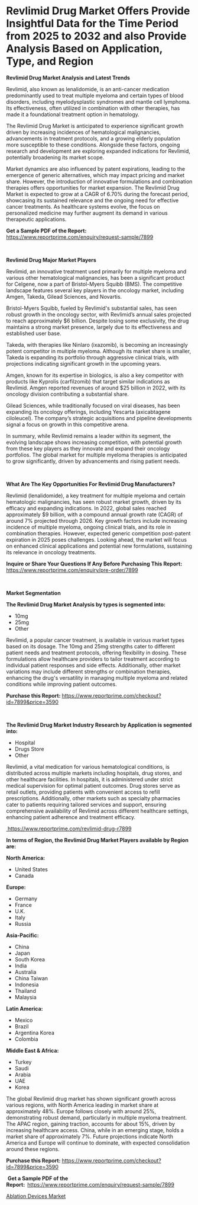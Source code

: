 <p><h1>Revlimid Drug Market Offers Provide Insightful Data for the Time Period from 2025 to 2032 and also Provide Analysis Based on Application, Type, and Region</h1></p><p><strong>Revlimid Drug Market Analysis and Latest Trends</strong></p>
<p><p>Revlimid, also known as lenalidomide, is an anti-cancer medication predominantly used to treat multiple myeloma and certain types of blood disorders, including myelodysplastic syndromes and mantle cell lymphoma. Its effectiveness, often utilized in combination with other therapies, has made it a foundational treatment option in hematology.</p><p>The Revlimid Drug Market is anticipated to experience significant growth driven by increasing incidences of hematological malignancies, advancements in treatment protocols, and a growing elderly population more susceptible to these conditions. Alongside these factors, ongoing research and development are exploring expanded indications for Revlimid, potentially broadening its market scope.</p><p>Market dynamics are also influenced by patent expirations, leading to the emergence of generic alternatives, which may impact pricing and market share. However, the introduction of innovative formulations and combination therapies offers opportunities for market expansion. The Revlimid Drug Market is expected to grow at a CAGR of 6.70% during the forecast period, showcasing its sustained relevance and the ongoing need for effective cancer treatments. As healthcare systems evolve, the focus on personalized medicine may further augment its demand in various therapeutic applications.</p></p>
<p><strong>Get a Sample PDF of the Report:&nbsp;</strong> <a href="https://www.reportprime.com/enquiry/request-sample/7899?utm_campaign=3456&utm_medium=2&utm_source=Github&utm_content=ia&utm_term=19032025&utm_id=revlimid-drug">https://www.reportprime.com/enquiry/request-sample/7899</a></p>
<p>&nbsp;</p>
<p><strong>Revlimid Drug Major Market Players</strong></p>
<p><p>Revlimid, an innovative treatment used primarily for multiple myeloma and various other hematological malignancies, has been a significant product for Celgene, now a part of Bristol-Myers Squibb (BMS). The competitive landscape features several key players in the oncology market, including Amgen, Takeda, Gilead Sciences, and Novartis. </p><p>Bristol-Myers Squibb, fueled by Revlimid's substantial sales, has seen robust growth in the oncology sector, with Revlimid’s annual sales projected to reach approximately $6 billion. Despite losing some exclusivity, the drug maintains a strong market presence, largely due to its effectiveness and established user base.</p><p>Takeda, with therapies like Ninlaro (ixazomib), is becoming an increasingly potent competitor in multiple myeloma. Although its market share is smaller, Takeda is expanding its portfolio through aggressive clinical trials, with projections indicating significant growth in the upcoming years.</p><p>Amgen, known for its expertise in biologics, is also a key competitor with products like Kyprolis (carfilzomib) that target similar indications as Revlimid. Amgen reported revenues of around $25 billion in 2022, with its oncology division contributing a substantial share.</p><p>Gilead Sciences, while traditionally focused on viral diseases, has been expanding its oncology offerings, including Yescarta (axicabtagene ciloleucel). The company’s strategic acquisitions and pipeline developments signal a focus on growth in this competitive arena.</p><p>In summary, while Revlimid remains a leader within its segment, the evolving landscape shows increasing competition, with potential growth from these key players as they innovate and expand their oncology portfolios. The global market for multiple myeloma therapies is anticipated to grow significantly, driven by advancements and rising patient needs.</p></p>
<p>&nbsp;</p>
<p><strong>What Are The Key Opportunities For Revlimid Drug Manufacturers?</strong></p>
<p><p>Revlimid (lenalidomide), a key treatment for multiple myeloma and certain hematologic malignancies, has seen robust market growth, driven by its efficacy and expanding indications. In 2022, global sales reached approximately $9 billion, with a compound annual growth rate (CAGR) of around 7% projected through 2026. Key growth factors include increasing incidence of multiple myeloma, ongoing clinical trials, and its role in combination therapies. However, expected generic competition post-patent expiration in 2025 poses challenges. Looking ahead, the market will focus on enhanced clinical applications and potential new formulations, sustaining its relevance in oncology treatments.</p></p>
<p><strong>Inquire or Share Your Questions If Any Before Purchasing This Report:</strong> <a href="https://www.reportprime.com/enquiry/pre-order/7899?utm_campaign=3456&utm_medium=2&utm_source=Github&utm_content=ia&utm_term=19032025&utm_id=revlimid-drug">https://www.reportprime.com/enquiry/pre-order/7899</a></p>
<p>&nbsp;</p>
<p><strong>Market Segmentation</strong></p>
<p><strong>The Revlimid Drug Market Analysis by types is segmented into:</strong></p>
<p><ul><li>10mg</li><li>25mg</li><li>Other</li></ul></p>
<p><p>Revlimid, a popular cancer treatment, is available in various market types based on its dosage. The 10mg and 25mg strengths cater to different patient needs and treatment protocols, offering flexibility in dosing. These formulations allow healthcare providers to tailor treatment according to individual patient responses and side effects. Additionally, other market variations may include different strengths or combination therapies, enhancing the drug's versatility in managing multiple myeloma and related conditions while improving patient outcomes.</p></p>
<p><strong>Purchase this Report:&nbsp;</strong><a href="https://www.reportprime.com/checkout?id=7899&price=3590&utm_campaign=3456&utm_medium=2&utm_source=Github&utm_content=ia&utm_term=19032025&utm_id=revlimid-drug">https://www.reportprime.com/checkout?id=7899&price=3590</a></p>
<p>&nbsp;</p>
<p><strong>The Revlimid Drug Market Industry Research by Application is segmented into:</strong></p>
<p><ul><li>Hospital</li><li>Drugs Store</li><li>Other</li></ul></p>
<p><p>Revlimid, a vital medication for various hematological conditions, is distributed across multiple markets including hospitals, drug stores, and other healthcare facilities. In hospitals, it is administered under strict medical supervision for optimal patient outcomes. Drug stores serve as retail outlets, providing patients with convenient access to refill prescriptions. Additionally, other markets such as specialty pharmacies cater to patients requiring tailored services and support, ensuring comprehensive availability of Revlimid across different healthcare settings, enhancing patient adherence and treatment efficacy.</p></p>
<p><a href="https://www.reportprime.com/revlimid-drug-r7899?utm_campaign=3456&utm_medium=2&utm_source=Github&utm_content=ia&utm_term=19032025&utm_id=revlimid-drug">&nbsp;https://www.reportprime.com/revlimid-drug-r7899</a></p>
<p><strong>In terms of Region, the Revlimid Drug Market Players available by Region are:</strong></p>
<p>
    <p> <strong> North America: </strong>
        <ul>
            <li>United States</li>
            <li>Canada</li>
        </ul>
        </p> 
    <p> <strong> Europe: </strong>
        <ul>
            <li>Germany</li>
            <li>France</li>
            <li>U.K.</li>
            <li>Italy</li>
            <li>Russia</li>
        </ul>
        </p> 
    <p> <strong> Asia-Pacific: </strong>
        <ul>
            <li>China</li>
            <li>Japan</li>
            <li>South Korea</li>
            <li>India</li>
            <li>Australia</li>
            <li>China Taiwan</li>
            <li>Indonesia</li>
            <li>Thailand</li>
            <li>Malaysia</li>
        </ul>
        </p> 
    <p> <strong> Latin America: </strong>
        <ul>
            <li>Mexico</li>
            <li>Brazil</li>
            <li>Argentina Korea</li>
            <li>Colombia</li>
        </ul>
        </p> 
    <p> <strong> Middle East & Africa: </strong>
        <ul>
            <li>Turkey</li>
            <li>Saudi</li>
            <li>Arabia</li>
            <li>UAE</li>
            <li>Korea</li>
        </ul>
    </p>
    </p>
<p><p>The global Revlimid drug market has shown significant growth across various regions, with North America leading in market share at approximately 48%. Europe follows closely with around 25%, demonstrating robust demand, particularly in multiple myeloma treatment. The APAC region, gaining traction, accounts for about 15%, driven by increasing healthcare access. China, while in an emerging stage, holds a market share of approximately 7%. Future projections indicate North America and Europe will continue to dominate, with expected consolidation around these regions.</p></p>
<p><strong>Purchase this Report: </strong><a href="https://www.reportprime.com/checkout?id=7899&price=3590&utm_campaign=3456&utm_medium=2&utm_source=Github&utm_content=ia&utm_term=19032025&utm_id=revlimid-drug">https://www.reportprime.com/checkout?id=7899&price=3590</a></p>
<p>&nbsp;<strong>Get a Sample PDF of the Report:&nbsp;&nbsp;</strong><a href="https://www.reportprime.com/enquiry/request-sample/7899?utm_campaign=3456&utm_medium=2&utm_source=Github&utm_content=ia&utm_term=19032025&utm_id=revlimid-drug">https://www.reportprime.com/enquiry/request-sample/7899</a></p>
<p><strong></strong></p>
<p><p><a href="https://github.com/mabutironaldo/Market-Research-Report-List-7/blob/main/ablation-devices-market.md?utm_campaign=3456&utm_medium=2&utm_source=Github&utm_content=ia&utm_term=19032025&utm_id=revlimid-drug">Ablation Devices Market</a></p></p>